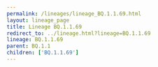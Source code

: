 ```yaml
---
permalink: /lineages/lineage_BQ.1.1.69.html
layout: lineage_page
title: Lineage BQ.1.1.69
redirect_to: ../lineage.html?lineage=BQ.1.1.69
lineage: BQ.1.1.69
parent: BQ.1.1
children: ['BQ.1.1.69']
---
```

